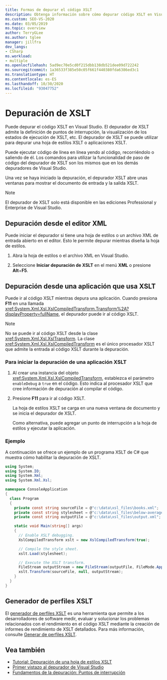 ```yaml
---
title: Formas de depurar el código XSLT
description: Obtenga información sobre cómo depurar código XSLT en Visual Studio mediante el depurador de XSLT para ejecutar paso a paso el código, establecer puntos de interrupción y ver los estados de ejecución de XSLT.
ms.custom: SEO-VS-2020
ms.date: 03/05/2019
ms.topic: overview
author: TerryGLee
ms.author: tglee
manager: jillfra
dev_langs:
- CSharp
ms.workload:
- multiple
ms.openlocfilehash: 5ad9ec70e5cd0f215dbb138db521dee09d722242
ms.sourcegitcommit: 1a36533f385e50c05f661f440380fda6386ed3c1
ms.translationtype: HT
ms.contentlocale: es-ES
ms.lasthandoff: 10/30/2020
ms.locfileid: "93047752"
---
```

# <a name="debugging-xslt"></a>Depuración de XSLT

Puede depurar el código XSLT en Visual Studio. El depurador de XSLT admite la definición de puntos de interrupción, la visualización de los estados de ejecución de XSLT, etc. El depurador de XSLT se puede utilizar para depurar una hoja de estilos XSLT o aplicaciones XSLT.

Puede ejecutar código de línea en línea yendo al código, recorriéndolo o saliendo de él. Los comandos para utilizar la funcionalidad de paso de código del depurador de XSLT son los mismos que en los demás depuradores de Visual Studio.

Una vez se haya iniciado la depuración, el depurador XSLT abre unas ventanas para mostrar el documento de entrada y la salida XSLT.

> [!NOTE]
> El depurador de XSLT solo está disponible en las ediciones Professional y Enterprise de Visual Studio.

## <a name="debug-from-the-xml-editor"></a>Depuración desde el editor XML

Puede iniciar el depurador si tiene una hoja de estilos o un archivo XML de entrada abierto en el editor. Esto le permite depurar mientras diseña la hoja de estilos.

1. Abra la hoja de estilos o el archivo XML en Visual Studio.

1. Seleccione **Iniciar depuración de XSLT** en el menú **XML** o presione **Alt**+**F5**.

## <a name="debug-from-an-app-that-uses-xslt"></a>Depuración desde una aplicación que usa XSLT

Puede ir al código XSLT mientras depura una aplicación. Cuando presiona **F11** en una llamada <xref:System.Xml.Xsl.XslCompiledTransform.Transform%2A?displayProperty=fullName>, el depurador puede ir al código XSLT.

> [!NOTE]
> No se puede ir al código XSLT desde la clase <xref:System.Xml.Xsl.XslTransform>. La clase <xref:System.Xml.Xsl.XslCompiledTransform> es el único procesador XSLT que admite la entrada al código XSLT durante la depuración.

### <a name="to-start-debugging-an-xslt-application"></a>Para iniciar la depuración de una aplicación XSLT

1. Al crear una instancia del objeto <xref:System.Xml.Xsl.XslCompiledTransform>, establezca el parámetro `enableDebug` a `true` en el código. Esto indica al procesador XSLT que cree información de depuración al compilar el código.

1. Presione **F11** para ir al código XSLT.

   La hoja de estilos XSLT se carga en una nueva ventana de documento y se inicia el depurador de XSLT.

   Como alternativa, puede agregar un punto de interrupción a la hoja de estilos y ejecutar la aplicación.

### <a name="example"></a>Ejemplo

A continuación se ofrece un ejemplo de un programa XSLT de C# que muestra cómo habilitar la depuración de XSLT.

```csharp
using System;
using System.IO;
using System.Xml;
using System.Xml.Xsl;

namespace ConsoleApplication
{
  class Program
  {
    private const string sourceFile = @"c:\data\xsl_files\books.xml";
    private const string stylesheet = @"c:\data\xsl_files\below-average.xsl";
    private const string outputFile = @"c:\data\xsl_files\output.xml";

    static void Main(string[] args)
    {
      // Enable XSLT debugging.
      XslCompiledTransform xslt = new XslCompiledTransform(true);

      // Compile the style sheet.
      xslt.Load(stylesheet);

      // Execute the XSLT transform.
      FileStream outputStream = new FileStream(outputFile, FileMode.Append);
      xslt.Transform(sourceFile, null, outputStream);
    }
  }
}
```

## <a name="xslt-profiler"></a>Generador de perfiles XSLT

El [generador de perfiles XSLT](../xml-tools/xslt-profiler.md) es una herramienta que permite a los desarrolladores de software medir, evaluar y solucionar los problemas relacionados con el rendimiento en el código XSLT mediante la creación de informes de rendimiento de XSLT detallados. Para más información, consulte [Generar de perfiles XSLT](../xml-tools/xslt-profiler.md).

## <a name="see-also"></a>Vea también

- [Tutorial: Depuración de una hoja de estilos XSLT](../xml-tools/walkthrough-debug-an-xslt-style-sheet.md)
- [Primer vistazo al depurador de Visual Studio](../debugger/debugger-feature-tour.md)
- [Fundamentos de la depuración: Puntos de interrupción](../debugger/using-breakpoints.md)
